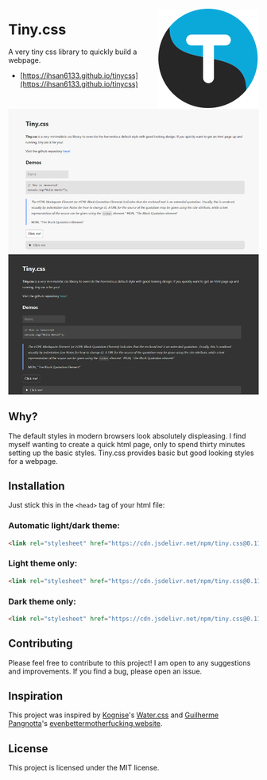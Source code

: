 <a href="https://ihsan6133.github.io/tinycss"><img src="assets/logo.svg" align="right" alt="Tiny.css"></a>

# Tiny.css

A very tiny css library to quickly build a webpage.

- [https://ihsan6133.github.io/tinycss](https://ihsan6133.github.io/tinycss)

![Demo](tinycssdemo.png)

## Why?

The default styles in modern browsers look absolutely displeasing. I find myself wanting to create
a quick html page, only to spend thirty minutes setting up the basic styles. Tiny.css provides basic
but good looking styles for a webpage.

## Installation

Just stick this in the `<head>` tag of your html file:

### Automatic light/dark theme:

```html
<link rel="stylesheet" href="https://cdn.jsdelivr.net/npm/tiny.css@0.11/dist/tiny.css">
```

### Light theme only:

```html
<link rel="stylesheet" href="https://cdn.jsdelivr.net/npm/tiny.css@0.11/dist/light.css">
```

### Dark theme only:

```html
<link rel="stylesheet" href="https://cdn.jsdelivr.net/npm/tiny.css@0.11/dist/dark.css">
```

## Contributing

Please feel free to contribute to this project! I am open to any suggestions and improvements.
If you find a bug, please open an issue.

## Inspiration

This project was inspired by [Kognise](https://kognise.dev/)'s [Water.css](https://watercss.kognise.dev/)
and [Guilherme Pangnotta](https://github.com/setetres)'s [evenbettermotherfucking.website](https://evenbettermotherfucking.website/).


## License

This project is licensed under the MIT license.

